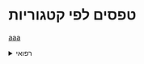 # טפסים לפי קטגוריות

[aaa](https://www.google.com) 

<details>
<summary>רפואי</summary>

[aaa](https://www.google.com)

[טופס תיעוד אירוע רפואי](https://motid-1221.formtitan.com/Medical_journal)

</details>

